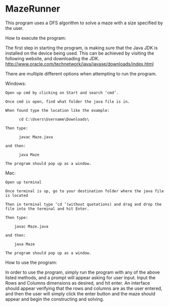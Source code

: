 # MazeRunner
This program uses a DFS algorithm to solve a maze with a size specified by the user.

How to execute the program:


The first step in starting the program, is making sure that the Java JDK is installed on the device being used. This can be achieved by visiting the following website, and downloading the JDK. 
	http://www.oracle.com/technetwork/java/javase/downloads/index.html


There are multiple different options when attempting to run the program.


  Windows:
  
    Open up cmd by clicking on Start and search ‘cmd’.
    
    Once cmd is open, find what folder the java file is in.
    
    When found type the location like the example: 
    
          cd C:\Users\Username\Downloads\
          
    Then type:
    
          javac Maze.java
          
    and then: 
    
          java Maze 
          
    The program should pop up as a window.
    

  Mac:
  
    Open up terminal
    
    Once terminal is up, go to your destination folder where the java file is located
    
    Then in terminal type ‘cd ’(without quotations) and drag and drop the file into the terminal and hit Enter.
    
    Then type:
    
        javac Maze.java
        
    and then: 
    
        java Maze 
        
    The program should pop up as a window.


How to use the program:


In order to use the program, simply run the program with any of the above listed methods, and a prompt will appear asking for user input. Input the Rows and Columns dimensions as desired, and hit enter. An interface should appear verifying that the rows and columns are as the user entered, and then the user will simply click the enter button and the maze should appear and begin the constructing and solving.

